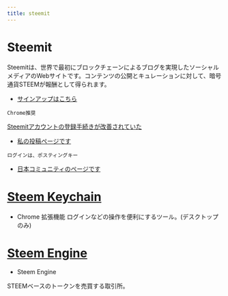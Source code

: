 ```yaml
---
title: steemit
---
```



# Steemit 
Steemitは、世界で最初にブロックチェーンによるブログを実現したソーシャルメディアのWebサイトです。コンテンツの公開とキュレーションに対して、暗号通貨STEEMが報酬として得られます。

* [サインアップはこちら](https://signup.steemit.com/)

`Chrome推奨`

[Steemitアカウントの登録手続きが改善されていた](https://steemit.com/japanese/@yasu/4t27l6-steemit)

* [私の投稿ページです](https://steemit.com/@yasu)

`ログインは、ポスティングキー`

* [日本コミュニティのページです](https://steemit.com/created/japanese)


# [Steem Keychain](https://chrome.google.com/webstore/detail/jhgnbkkipaallpehbohjmkbjofjdmeid)
* Chrome 拡張機能
ログインなどの操作を便利にするツール。(デスクトップのみ)

# [Steem Engine](https://steem-engine.net/)

* Steem Engine

STEEMベースのトークンを売買する取引所。


